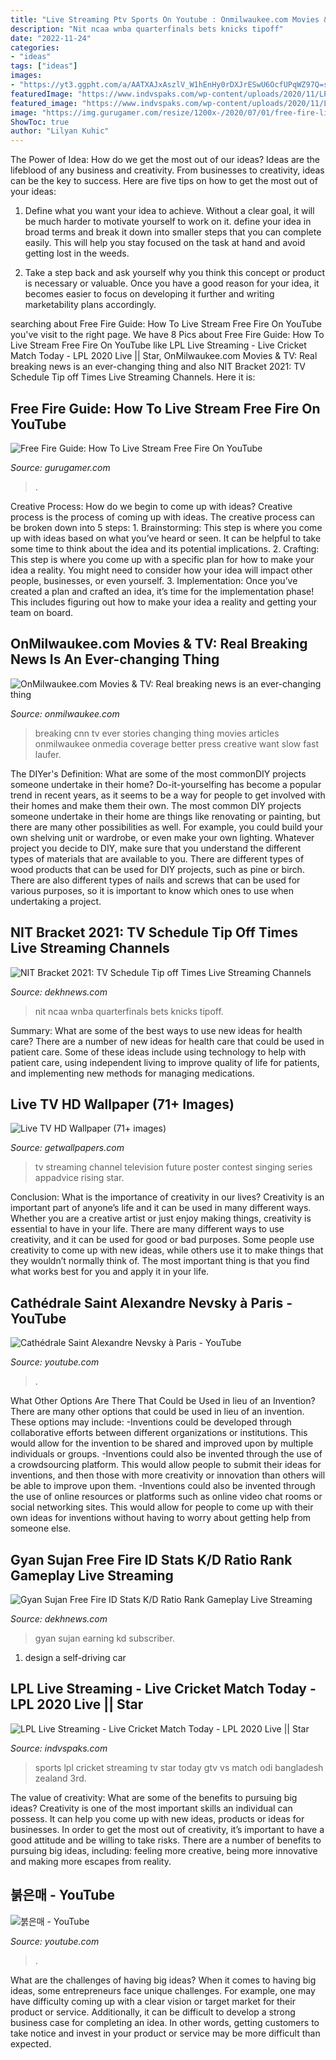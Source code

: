 ```yaml
---
title: "Live Streaming Ptv Sports On Youtube : Onmilwaukee.com Movies &amp; Tv: Real Breaking News Is An Ever-changing Thing"
description: "Nit ncaa wnba quarterfinals bets knicks tipoff"
date: "2022-11-24"
categories:
- "ideas"
tags: ["ideas"]
images:
- "https://yt3.ggpht.com/a/AATXAJxAszlV_W1hEnHy0rDXJrESwU6OcfUPqWZ97Q=s900-c-k-c0xffffffff-no-rj-mo"
featuredImage: "https://www.indvspaks.com/wp-content/uploads/2020/11/LPL-Live-TV.jpg"
featured_image: "https://www.indvspaks.com/wp-content/uploads/2020/11/LPL-Live-TV.jpg"
image: "https://img.gurugamer.com/resize/1200x-/2020/07/01/free-fire-live-643a-d661.jpg"
ShowToc: true
author: "Lilyan Kuhic"
---
```



The Power of Idea: How do we get the most out of our ideas?
Ideas are the lifeblood of any business and creativity. From businesses to creativity, ideas can be the key to success. Here are five tips on how to get the most out of your ideas:
1. Define what you want your idea to achieve. Without a clear goal, it will be much harder to motivate yourself to work on it. define your idea in broad terms and break it down into smaller steps that you can complete easily. This will help you stay focused on the task at hand and avoid getting lost in the weeds.

2. Take a step back and ask yourself why you think this concept or product is necessary or valuable. Once you have a good reason for your idea, it becomes easier to focus on developing it further and writing marketability plans accordingly.

	

		
searching about Free Fire Guide: How To Live Stream Free Fire On YouTube you've visit to the right page. We have 8 Pics about Free Fire Guide: How To Live Stream Free Fire On YouTube like LPL Live Streaming - Live Cricket Match Today - LPL 2020 Live || Star, OnMilwaukee.com Movies &amp; TV: Real breaking news is an ever-changing thing and also NIT Bracket 2021: TV Schedule Tip off Times Live Streaming Channels. Here it is:
		
    
## Free Fire Guide: How To Live Stream Free Fire On YouTube

<img loading=lazy src="https://img.gurugamer.com/resize/1200x-/2020/07/01/free-fire-live-643a-d661.jpg" onerror="this.onerror=null;this.src='https://tse1.mm.bing.net/th?id=OIP.7p-8BnZrx81gGv0fGeD7XAHaEK&amp;pid=15.1';" alt="Free Fire Guide: How To Live Stream Free Fire On YouTube">

_Source: gurugamer.com_

>. 

	

Creative Process: How do we begin to come up with ideas?
Creative process is the process of coming up with ideas. The creative process can be broken down into 5 steps: 1. Brainstorming: This step is where you come up with ideas based on what you’ve heard or seen. It can be helpful to take some time to think about the idea and its potential implications. 2. Crafting: This step is where you come up with a specific plan for how to make your idea a reality. You might need to consider how your idea will impact other people, businesses, or even yourself. 3. Implementation: Once you’ve created a plan and crafted an idea, it’s time for the implementation phase! This includes figuring out how to make your idea a reality and getting your team on board. 
    
## OnMilwaukee.com Movies &amp; TV: Real Breaking News Is An Ever-changing Thing

<img loading=lazy src="http://onmilwaukee.com/images/articles/gi/giffordsshooting/giffordsshooting_fullsize_story1.jpg" onerror="this.onerror=null;this.src='https://tse3.mm.bing.net/th?id=OIP.qV9LyFFrCzne7j2H_3mLuQHaFj&amp;pid=15.1';" alt="OnMilwaukee.com Movies &amp; TV: Real breaking news is an ever-changing thing">

_Source: onmilwaukee.com_

>breaking cnn tv ever stories changing thing movies articles onmilwaukee onmedia coverage better press creative want slow fast laufer. 

	

The DIYer's Definition: What are some of the most commonDIY projects someone undertake in their home?
Do-it-yourselfing has become a popular trend in recent years, as it seems to be a way for people to get involved with their homes and make them their own. The most common DIY projects someone undertake in their home are things like renovating or painting, but there are many other possibilities as well. For example, you could build your own shelving unit or wardrobe, or even make your own lighting.
Whatever project you decide to DIY, make sure that you understand the different types of materials that are available to you. There are different types of wood products that can be used for DIY projects, such as pine or birch. There are also different types of nails and screws that can be used for various purposes, so it is important to know which ones to use when undertaking a project.

    
## NIT Bracket 2021: TV Schedule Tip Off Times Live Streaming Channels

<img loading=lazy src="https://www.dekhnews.com/wp-content/uploads/2021/03/nit-logo-020221-getty-ftr_b7i133k7o27w13cp0wsh44tez-1200x630-cropped.jpg" onerror="this.onerror=null;this.src='https://tse3.mm.bing.net/th?id=OIP.mXUGaKvO55qeTqfoh5CvYQHaD4&amp;pid=15.1';" alt="NIT Bracket 2021: TV Schedule Tip off Times Live Streaming Channels">

_Source: dekhnews.com_

>nit ncaa wnba quarterfinals bets knicks tipoff. 

	

Summary: What are some of the best ways to use new ideas for health care?
There are a number of new ideas for health care that could be used in patient care. Some of these ideas include using technology to help with patient care, using independent living to improve quality of life for patients, and implementing new methods for managing medications.

    
## Live TV HD Wallpaper (71+ Images)

<img loading=lazy src="http://getwallpapers.com/wallpaper/full/9/c/6/623918.jpg" onerror="this.onerror=null;this.src='https://tse3.mm.bing.net/th?id=OIP.XvGqLOUJj921vF1fjwrrkwHaEK&amp;pid=15.1';" alt="Live TV HD Wallpaper (71+ images)">

_Source: getwallpapers.com_

>tv streaming channel television future poster contest singing series appadvice rising star. 

	

Conclusion: What is the importance of creativity in our lives?
Creativity is an important part of anyone’s life and it can be used in many different ways. Whether you are a creative artist or just enjoy making things, creativity is essential to have in your life. There are many different ways to use creativity, and it can be used for good or bad purposes. Some people use creativity to come up with new ideas, while others use it to make things that they wouldn’t normally think of. The most important thing is that you find what works best for you and apply it in your life.

    
## Cathédrale Saint Alexandre Nevsky à Paris - YouTube

<img loading=lazy src="https://yt3.ggpht.com/a/AATXAJxAszlV_W1hEnHy0rDXJrESwU6OcfUPqWZ97Q=s900-c-k-c0xffffffff-no-rj-mo" onerror="this.onerror=null;this.src='https://tse3.mm.bing.net/th?id=OIP.bLW91YrMK0iD6Hj-wPL3HgHaHa&amp;pid=15.1';" alt="Cathédrale Saint Alexandre Nevsky à Paris - YouTube">

_Source: youtube.com_

>. 

	

What Other Options Are There That Could be Used in lieu of an Invention?
There are many other options that could be used in lieu of an invention. These options may include: 
-Inventions could be developed through collaborative efforts between different organizations or institutions. This would allow for the invention to be shared and improved upon by multiple individuals or groups. 
-Inventions could also be invented through the use of a crowdsourcing platform. This would allow people to submit their ideas for inventions, and then those with more creativity or innovation than others will be able to improve upon them. 
-Inventions could also be invented through the use of online resources or platforms such as online video chat rooms or social networking sites. This would allow for people to come up with their own ideas for inventions without having to worry about getting help from someone else.

    
## Gyan Sujan Free Fire ID Stats K/D Ratio Rank Gameplay Live Streaming

<img loading=lazy src="https://www.dekhnews.com/wp-content/uploads/2021/06/002.jpg" onerror="this.onerror=null;this.src='https://tse3.mm.bing.net/th?id=OIP.okOGy3Z_rz8zoVvm2VyG-wHaD2&amp;pid=15.1';" alt="Gyan Sujan Free Fire ID Stats K/D Ratio Rank Gameplay Live Streaming">

_Source: dekhnews.com_

>gyan sujan earning kd subscriber. 

	

1. design a self-driving car 

    
## LPL Live Streaming - Live Cricket Match Today - LPL 2020 Live || Star

<img loading=lazy src="https://www.indvspaks.com/wp-content/uploads/2020/11/LPL-Live-TV.jpg" onerror="this.onerror=null;this.src='https://tse4.mm.bing.net/th?id=OIP.MSSw_R8UVbcTagRopn3VPAHaD0&amp;pid=15.1';" alt="LPL Live Streaming - Live Cricket Match Today - LPL 2020 Live || Star">

_Source: indvspaks.com_

>sports lpl cricket streaming tv star today gtv vs match odi bangladesh zealand 3rd. 

	

The value of creativity: What are some of the benefits to pursuing big ideas?
Creativity is one of the most important skills an individual can possess. It can help you come up with new ideas, products or ideas for businesses. In order to get the most out of creativity, it’s important to have a good attitude and be willing to take risks. There are a number of benefits to pursuing big ideas, including: feeling more creative, being more innovative and making more escapes from reality.

    
## 붉은매 - YouTube

<img loading=lazy src="https://yt3.ggpht.com/a/AGF-l78WRA3v_8LJWPGEthR0oB6HsZJ1Ih895M36Ng=s900-c-k-c0xffffffff-no-rj-mo" onerror="this.onerror=null;this.src='https://tse1.mm.bing.net/th?id=OIP.SGZTwf9hBcjXGAosSZz8aQHaHa&amp;pid=15.1';" alt="붉은매 - YouTube">

_Source: youtube.com_

>. 

	

What are the challenges of having big ideas?
When it comes to having big ideas, some entrepreneurs face unique challenges. For example, one may have difficulty coming up with a clear vision or target market for their product or service. Additionally, it can be difficult to develop a strong business case for completing an idea. In other words, getting customers to take notice and invest in your product or service may be more difficult than expected.

